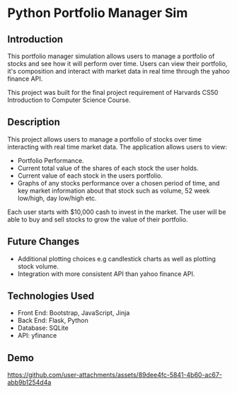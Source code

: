 # Python Portfolio Manager Sim
## Introduction
This portfolio manager simulation allows users to manage a portfolio of stocks and see how it will perform over time. Users can view their portfolio, it's composition and interact with market data in real time through the yahoo finance API.

This project was built for the final project requirement of Harvards CS50 Introduction to Computer Science Course.

## Description
This project allows users to manage a portfolio of stocks over time interacting with real time market data. The application allows users to view:
- Portfolio Performance.
- Current total value of the shares of each stock the user holds.
- Current value of each stock in the users portfolio.
- Graphs of any stocks performance over a chosen period of time, and key market information about that stock such as volume, 52 week low/high, day low/high etc.

Each user starts with $10,000 cash to invest in the market. The user will be able to buy and sell stocks to grow the value of their portfolio.

## Future Changes
- Additional plotting choices e.g candlestick charts as well as plotting stock volume.
- Integration with more consistent API than yahoo finance API.

## Technologies Used
- Front End: Bootstrap, JavaScript, Jinja
- Back End: Flask, Python
- Database: SQLite
- API: yfinance

## Demo


https://github.com/user-attachments/assets/89dee4fc-5841-4b60-ac67-abb9b1254d4a




